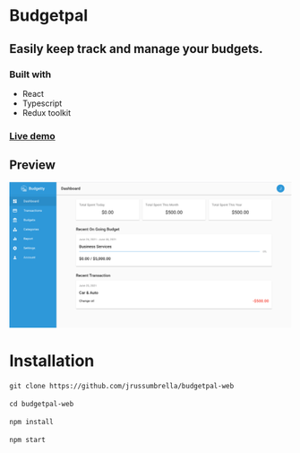 # Budgetpal

## Easily keep track and manage your budgets.

### Built with

- React
- Typescript
- Redux toolkit

### [Live demo](https://budgetpal.netlify.app/)

## Preview

![Thumbnail](preview.png)

# Installation

```
git clone https://github.com/jrussumbrella/budgetpal-web

cd budgetpal-web

npm install

npm start
```
